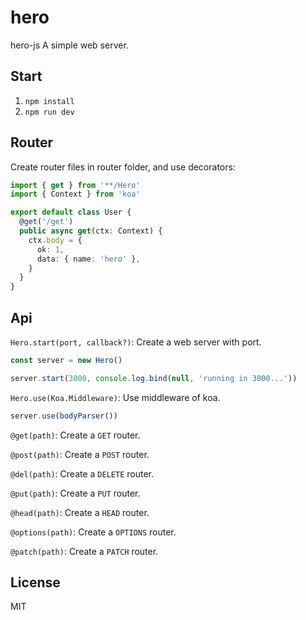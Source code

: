 # hero

hero-js A simple web server.

## Start

1. `npm install`
2. `npm run dev`

## Router

Create router files in router folder, and use decorators:

```ts
import { get } from '**/Hero'
import { Context } from 'koa'

export default class User {
  @get('/get')
  public async get(ctx: Context) {
    ctx.body = {
      ok: 1,
      data: { name: 'hero' },
    }
  }
}
```

## Api

`Hero.start(port, callback?)`: Create a web server with port.

```js
const server = new Hero()

server.start(3000, console.log.bind(null, 'running in 3000...'))
```

`Hero.use(Koa.Middleware)`: Use middleware of koa.

```js
server.use(bodyParser())
```

`@get(path)`: Create a `GET` router.

`@post(path)`: Create a `POST` router.

`@del(path)`: Create a `DELETE` router.

`@put(path)`: Create a `PUT` router.

`@head(path)`: Create a `HEAD` router.

`@options(path)`: Create a `OPTIONS` router.

`@patch(path)`: Create a `PATCH` router.

## License

MIT

